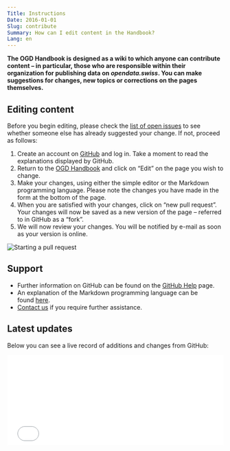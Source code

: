 ```yaml
---
Title: Instructions
Date: 2016-01-01
Slug: contribute
Summary: How can I edit content in the Handbook?
Lang: en
---
```


**The OGD Handbook is designed as a wiki to which anyone can contribute content – in particular, those who are responsible within their organization for publishing data on *opendata.swiss*. You can make suggestions for changes, new topics or corrections on the pages themselves.**

## Editing content

Before you begin editing, please check the [list of open issues](https://github.com/opendata-swiss/ogd-handbook-wiki/issues) to see whether someone else has already suggested your change. If not, proceed as follows:

1. Create an account on [GitHub](https://github.com/) and log in. Take a moment to read the explanations displayed by GitHub.
2. Return to the [OGD Handbook](http://handbook.opendata.swiss/) and click on “Edit” on the page you wish to change.  
3. Make your changes, using either the simple editor or the Markdown programming language. Please note the changes you have made in the form at the bottom of the page.  
4. When you are satisfied with your changes, click on “new pull request”. Your changes will now be saved as a new version of the page – referred to in GitHub as a “fork”.
5. We will now review your changes. You will be notified by e-mail as soon as your version is online. 

![Starting a pull request](../../images/newpullrequest.png)

## Support

- Further information on GitHub can be found on the [GitHub Help](https://help.github.com/) page.
- An explanation of the Markdown programming language can be found [here](http://en.support.wordpress.com/markdown-quick-reference/).
- [Contact us](mailto:opendata@bar.admin.ch) if you require further assistance.

## Latest updates

Below you can see a live record of additions and changes from GitHub:

<iframe src="/theme/examples/github.html?username=opendata-swiss&repo=ogd-handbook-wiki&limit=5" allowtransparency="true" frameborder="0" width="100%" height="210" style="border:0px;overflow:hidden" scrolling="no"></iframe>
